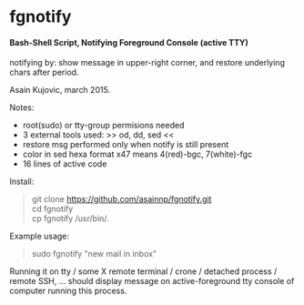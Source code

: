 # fgnotify 
#### Bash-Shell Script, Notifying Foreground Console (active TTY) 
notifying by: show message in upper-right corner, and restore underlying chars after period.

Asain Kujovic, march 2015.

Notes: 
- root(sudo) or tty-group permisions needed
- 3 external tools used:  >> od, dd, sed <<
- restore msg performed only when notify is still present
- color in sed hexa format x47 means 4(red)-bgc, 7(white)-fgc
- 16 lines of active code

Install:
> git clone https://github.com/asainnp/fgnotify.git  
> cd fgnotify  
> cp fgnotify /usr/bin/.  

Example usage:
> sudo fgnotify "new mail in inbox"

Running it on tty / some X remote terminal / crone / detached process / remote SSH, 
... should display message on active-foreground tty console of computer running this process.
